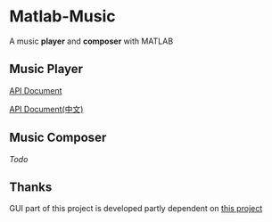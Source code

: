# Matlab-Music
A music **player** and **composer** with MATLAB

## Music Player

[API Document](https://github.com/QGrain/Matlab-Music/blob/dev/Music_Player-API.md)

[API Document(中文)](https://github.com/QGrain/Matlab-Music/blob/dev/Music_Player-API-zh.md)

## Music Composer

*Todo*

## Thanks 

GUI part of this project is developed partly dependent on [this project](https://github.com/sundial-dreams/Qt5_Music.git)
